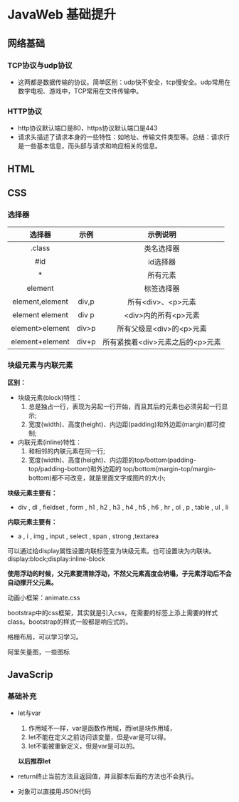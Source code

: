# JavaWeb 基础提升

## 网络基础

### TCP协议与udp协议

+ 这两都是数据传输的协议。简单区别：udp快不安全，tcp慢安全。udp常用在数字电视、游戏中，TCP常用在文件传输中。

### HTTP协议

+ http协议默认端口是80，https协议默认端口是443
+ 请求头描述了请求本身的一些特性：如地址、传输文件类型等。总结：请求行是一些基本信息，而头部与请求和响应相关的信息。

## HTML

## CSS

### 选择器

|     选择器      | 示例  |              示例说明              |
| :-------------: | :---: | :--------------------------------: |
|     .class      |       |             类名选择器             |
|       #id       |       |              id选择器              |
|        *        |       |              所有元素              |
|     element     |       |             标签选择器             |
| element,element | div,p |        所有\<div>、\<p>元素        |
| element element | div p |       \<div>内的所有\<p>元素       |
| element>element | div>p |     所有父级是\<div>的\<p>元素     |
| element+element | div+p | 所有紧挨着\<div>元素之后的\<p>元素 |

### 块级元素与内联元素

**区别：**

+ 块级元素(block)特性：
  1. 总是独占一行，表现为另起一行开始，而且其后的元素也必须另起一行显示;
  2. 宽度(width)、高度(height)、内边距(padding)和外边距(margin)都可控制;
+ 内联元素(inline)特性：
  1. 和相邻的内联元素在同一行;
  2. 宽度(width)、高度(height)、内边距的top/bottom(padding-top/padding-bottom)和外边距的
     top/bottom(margin-top/margin-bottom)都不可改变，就是里面文字或图片的大小;

**块级元素主要有：**

+ div , dl , fieldset , form , h1 , h2 , h3 , h4 , h5 , h6 , hr , ol , p , table , ul , li

**内联元素主要有：**

+ a , i , img , input , select , span , strong ,textarea

可以通过给display属性设置内联标签变为块级元素。也可设置块为内联块。display:block;display:inline-block

**使用浮动的时候，父元素要清除浮动，不然父元素高度会坍塌，子元素浮动后不会自动撑开父元素。**

动画小框架：animate.css

bootstrap中的css框架，其实就是引入css，在需要的标签上添上需要的样式class。bootstrap的样式一般都是响应式的。

格栅布局，可以学习学习。 

阿里矢量图，一些图标



## JavaScrip

### 基础补充

+ let与var

  1. 作用域不一样，var是函数作用域，而let是块作用域，
  2.  let不能在定义之前访问该变量，但是var是可以得。
  3.  let不能被重新定义，但是var是可以的。

  **以后推荐let**

+ return终止当前方法且返回值，并且脚本后面的方法也不会执行。

+ 对象可以直接用JSON代码